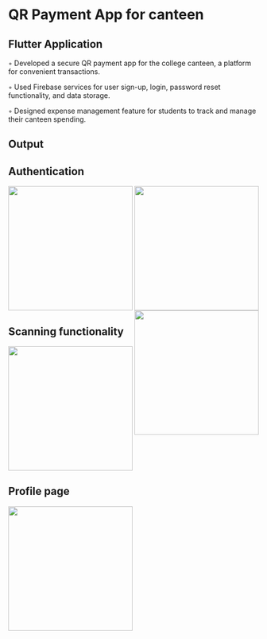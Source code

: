 # QR Payment App for canteen

## Flutter Application

◦ Developed a secure QR payment app for the college canteen, a platform for convenient transactions.

◦ Used Firebase services for user sign-up, login, password reset functionality, and data storage.

◦ Designed expense management feature for students to track and manage their canteen spending.

## Output

## Authentication

<p align="center">
      <img src="https://github.com/Pruthviraj49/QR_pay/assets/83855808/ac3da164-19c7-4549-95ed-72b1737fffdc" align="left", width = "250">
      <img src="https://github.com/Pruthviraj49/QR_pay/assets/83855808/8d9cc4d6-b1c4-4cd7-86be-6429ba73720e"  width = "250">
      <img src="https://github.com/Pruthviraj49/QR_pay/assets/83855808/363a3c71-550c-4304-8e01-42691ef3a2e2" align="right", width = "250">
</p>

## Scanning functionality
<img src="https://github.com/Pruthviraj49/QR_pay/assets/83855808/0a611e91-5df0-4153-a72e-691d905f8997" width="250" />

## Profile page
<img src="https://github.com/Pruthviraj49/QR_pay/assets/83855808/648e23d1-9796-4fe9-84f2-9dcb8e6be353" width="250" />





